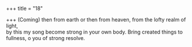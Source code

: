 +++
title = "18"

+++
(Coming) then from earth or then from heaven, from the lofty realm  of light,  
by this my song become strong in your own body. Bring created things  to fullness, o you of strong resolve.  